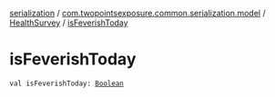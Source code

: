 [serialization](../../index.md) / [com.twopointsexposure.common.serialization.model](../index.md) / [HealthSurvey](index.md) / [isFeverishToday](./is-feverish-today.md)

# isFeverishToday

`val isFeverishToday: `[`Boolean`](https://kotlinlang.org/api/latest/jvm/stdlib/kotlin/-boolean/index.html)